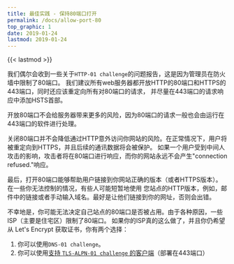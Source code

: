 ```yaml
---
title: 最佳实践 - 保持80端口打开
permalink: /docs/allow-port-80
top_graphic: 1
date: 2019-01-24
lastmod: 2019-01-24
---
```


{{< lastmod >}}

我们偶尔会收到一些关于`HTTP-01 challenge`的问题报告，这是因为管理员在防火墙中限制了80端口。
我们建议所有web服务器都开放HTTP的80端口和HTTPS的443端口，同时还应该重定向所有对80端口的请求，
并尽量在443端口的请求响应中添加HSTS首部。

开放80端口不会给服务器带来更多的风险，因为80端口的请求一般也会由运行在443端口的软件进行处理。

关闭80端口并不会降低通过HTTP意外访问你网站的风险。在正常情况下，用户将被重定向到HTTPS，并且后续的通讯数据将会被保护。
如果一个用户受到中间人攻击的影响，攻击者将在80端口进行响应，而你的网站永远不会产生"connection refused."响应。

最后，打开80端口能够帮助用户链接到你网站正确的版本（或者HTTPS版本）。在一些你无法控制的情况，有些人可能短暂地使用
您站点的HTTP版本，例如，邮件中的链接或者手动输入域名。最好是让他们链接到你的网址，否则会出错。

不幸地是，你可能无法决定自己站点的80端口是否被占用。由于各种原因，一些ISP（主要是住宅区）限制了80端口。
如果你的ISP真的这么做了，并且你仍希望从 Let's Encrypt 获取证书，你有两个选择：
  1. 你可以使用`DNS-01 challenge`。
  1. 你可以使用[支持 `TLS-ALPN-01 challenge` 的客户端](https://community.letsencrypt.org/t/which-client-support-tls-alpn-challenge/75859/2)（部署在443端口）
